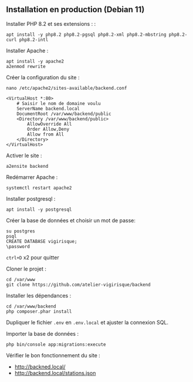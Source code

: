 ## Installation en production (Debian 11)

Installer PHP 8.2 et ses extensions : :
```
apt install -y php8.2 php8.2-pgsql php8.2-xml php8.2-mbstring php8.2-curl php8.2-intl
```

Installer Apache :
```
apt install -y apache2
a2enmod rewrite
```

Créer la configuration du site :
```
nano /etc/apache2/sites-available/backend.conf
```

```
<VirtualHost *:80>
    # Saisir le nom de domaine voulu
    ServerName backend.local
    DocumentRoot /var/www/backend/public
    <Directory /var/www/backend/public>
        AllowOverride All
        Order Allow,Deny
        Allow from All
    </Directory>
</VirtualHost>
```

Activer le site :
```
a2ensite backend
```

Redémarrer Apache :
```
systemctl restart apache2
```

Installer postgresql :
```
apt install -y postgresql
```

Créer la base de données et choisir un mot de passe:
```
su postgres
psql
CREATE DATABASE vigirisque;
\password
```

`ctrl+D` x2 pour quitter

Cloner le projet :
```
cd /var/www
git clone https://github.com/atelier-vigirisque/backend
```

Installer les dépendances :
```
cd /var/www/backend
php composer.phar install
```

Dupliquer le fichier `.env` en `.env.local` et ajuster la connexion SQL.

Importer la base de données :
```
php bin/console app:migrations:execute
```

Vérifier le bon fonctionnement du site :
- http://backned.local/
- http://backend.local/stations.json




